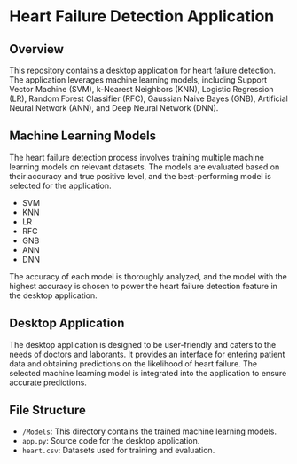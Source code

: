 # Heart Failure Detection Application

## Overview

This repository contains a desktop application for heart failure detection. The application leverages machine learning models, including Support Vector Machine (SVM), k-Nearest Neighbors (KNN), Logistic Regression (LR), Random Forest Classifier (RFC), Gaussian Naive Bayes (GNB), Artificial Neural Network (ANN), and Deep Neural Network (DNN).

## Machine Learning Models

The heart failure detection process involves training multiple machine learning models on relevant datasets. The models are evaluated based on their accuracy and true positive level, and the best-performing model is selected for the application.

- SVM
- KNN
- LR
- RFC
- GNB
- ANN
- DNN

The accuracy of each model is thoroughly analyzed, and the model with the highest accuracy is chosen to power the heart failure detection feature in the desktop application.

## Desktop Application

The desktop application is designed to be user-friendly and caters to the needs of doctors and laborants. It provides an interface for entering patient data and obtaining predictions on the likelihood of heart failure. The selected machine learning model is integrated into the application to ensure accurate predictions.

## File Structure

- `/Models`: This directory contains the trained machine learning models.
- `app.py`: Source code for the desktop application.
- `heart.csv`: Datasets used for training and evaluation.





